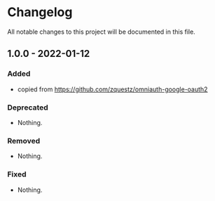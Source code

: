 # Changelog
All notable changes to this project will be documented in this file.

## 1.0.0 - 2022-01-12

### Added
- copied from https://github.com/zquestz/omniauth-google-oauth2

### Deprecated
- Nothing.

### Removed
- Nothing.

### Fixed
- Nothing.
